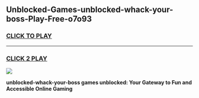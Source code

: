 
## Unblocked-Games-unblocked-whack-your-boss-Play-Free-o7o93
<h3>
<a href="https://premium76.site?title=unblocked-whack-your-boss&ref=21A">CLICK TO PLAY</a></h3>
<hr>

<h3>
<a href="https://premium76.site?title=unblocked-whack-your-boss&ref=21A">CLICK 2 PLAY</a>
  
</h3>

<a href="https://premium76.site?title=unblocked-whack-your-boss&ref=21A"><img src="https://clearcache.store/games.png"></a>


**unblocked-whack-your-boss games unblocked: Your Gateway to Fun and Accessible Online Gaming**
